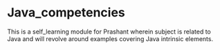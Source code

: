 # Java_competencies
This is a self_learning module for Prashant wherein subject is related to Java and will revolve around examples covering Java intrinsic elements.
